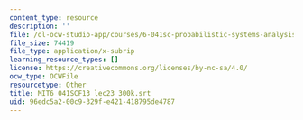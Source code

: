 ```yaml
---
content_type: resource
description: ''
file: /ol-ocw-studio-app/courses/6-041sc-probabilistic-systems-analysis-and-applied-probability-fall-2013/96edc5a200c9329fe421418795de4787_MIT6_041SCF13_lec23_300k.srt
file_size: 74419
file_type: application/x-subrip
learning_resource_types: []
license: https://creativecommons.org/licenses/by-nc-sa/4.0/
ocw_type: OCWFile
resourcetype: Other
title: MIT6_041SCF13_lec23_300k.srt
uid: 96edc5a2-00c9-329f-e421-418795de4787
---
```

